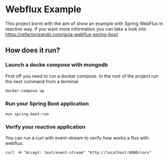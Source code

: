 # Webflux Example

This project bornt with the aim of show an example with Spring WebFlux in reactive way.
If you want more information you can take a look into https://refactorizando.com/guia-webflux-spring-boot

## How does it run?

### Launch a docke compose with mongodb
First off you need to run a docker compose.
In the root of the project run the next command from a terminal:


    docker-compose up 

### Run your Spring Boot application

    mvn spring-boot:run

### Verify your reactive application

You can run a curl with event-stream to verify how works a flux with webflux.

    curl -H "Accept: text/event-stream" "http://localhost:8080/cars"


